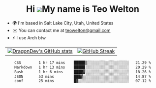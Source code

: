 <div align="center">
  
# Hi ![](https://user-images.githubusercontent.com/18350557/176309783-0785949b-9127-417c-8b55-ab5a4333674e.gif)My name is Teo Welton
</div>

*   🌍  I'm based in Salt Lake City, Utah, United States
*   ✉️  You can contact me at [teowelton@gmail.com](mailto:teowelton@gmail.com)
*   ⚡  I use Arch btw

<div align="center">

|||
|:-------------------------:|:-------------------------:|
| [![DragonDev's GitHub stats](https://github-readme-stats.vercel.app/api?username=DragonDev07&bg_color=1e1e2e&text_color=cdd6f4&icon_color=cba6f7&title_color=94e2d5)](https://github.com/DragonDev07) | [![GitHub Streak](https://streak-stats.demolab.com?user=DragonDev07&theme=catppuccin-mocha)](https://git.io/streak-stats) |

<!--START_SECTION:waka-->

```txt
CSS        1 hr 17 mins    █████▒░░░░░░░░░░░░░░░░░░░   21.29 %
Markdown   1 hr 13 mins    █████░░░░░░░░░░░░░░░░░░░░   20.29 %
Bash       1 hr 6 mins     ████▓░░░░░░░░░░░░░░░░░░░░   18.26 %
JSON       53 mins         ███▓░░░░░░░░░░░░░░░░░░░░░   14.87 %
conf       25 mins         █▓░░░░░░░░░░░░░░░░░░░░░░░   07.12 %
```

<!--END_SECTION:waka-->

</div>
